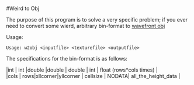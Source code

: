 #Weird to Obj

The purpose of this program is to solve a very specific problem; if you ever
need to convert some wierd, arbitrary bin-format to [wavefront obj](http://en.wikipedia.org/wiki/Wavefront_.obj_file)


Usage:

```
Usage: w2obj <inputfile> <texturefile> <outputfile>
```

The specifications for the bin-format is as follows:


|int	| int |double	|double		| double	| int	| float	(rows*cols times)	|  
|cols	| rows|xllcorner|yllcorner	| cellsize	| NODATA| all_the_height_data		|


